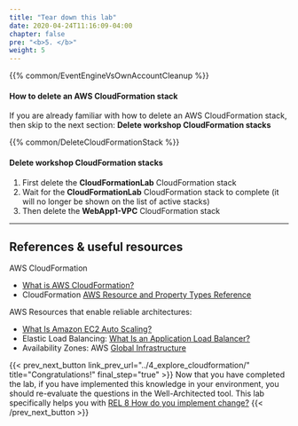 ```yaml
---
title: "Tear down this lab"
date: 2020-04-24T11:16:09-04:00
chapter: false
pre: "<b>5. </b>"
weight: 5
---
```

{{% common/EventEngineVsOwnAccountCleanup %}}

#### How to delete an AWS CloudFormation stack

If you are already familiar with how to delete an AWS CloudFormation stack, then skip to the next section: **Delete workshop CloudFormation stacks**

{{% common/DeleteCloudFormationStack %}}

#### Delete workshop CloudFormation stacks

1. First delete the **CloudFormationLab** CloudFormation stack
1. Wait for the **CloudFormationLab** CloudFormation stack to complete (it will no longer be shown on the list of active stacks)
1. Then delete the **WebApp1-VPC** CloudFormation stack

---

## References & useful resources

AWS CloudFormation
* [What is AWS CloudFormation?](https://docs.aws.amazon.com/AWSCloudFormation/latest/UserGuide/Welcome.html)
* CloudFormation [AWS Resource and Property Types Reference](https://docs.aws.amazon.com/AWSCloudFormation/latest/UserGuide/aws-template-resource-type-ref.html)

AWS Resources that enable reliable architectures:
* [What Is Amazon EC2 Auto Scaling?](https://docs.aws.amazon.com/autoscaling/ec2/userguide/what-is-amazon-ec2-auto-scaling.html)
* Elastic Load Balancing: [What Is an Application Load Balancer?](https://docs.aws.amazon.com/elasticloadbalancing/latest/application/introduction.html)
* Availability Zones: AWS [Global Infrastructure](https://aws.amazon.com/about-aws/global-infrastructure/)

{{< prev_next_button link_prev_url="../4_explore_cloudformation/" title="Congratulations!" final_step="true" >}}
Now that you have completed the lab, if you have implemented this knowledge in your environment, you should re-evaluate the questions in the Well-Architected tool. This lab specifically helps you with [REL 8  How do you implement change?](https://docs.aws.amazon.com/wellarchitected/latest/framework/a-change-management.html)
{{< /prev_next_button >}}
